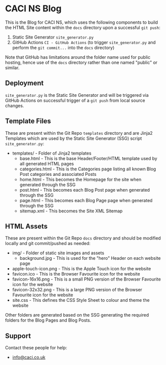 # CACI NS Blog
This is the Blog for CACI NS, which uses the following components to build the HTML Site content within the `docs` directory upon a successful `git push`:

1. Static Site Generator `site_generator.py`
2. GitHub Actions `CI - GitHub Actions` (to trigger `site_generator.py` and perform the `git commit...` into the `docs` directory)

Note that GitHub has limitations around the folder name used for public hosting, hence use of the `docs` directory rather than one named "public" or similar.

## Deployment
`site_generator.py` is the Static Site Generator and will be triggered via GitHub Actions on successful trigger of a `git push` from local source changes.

## Template Files
These are present within the Git Repo `templates` directory and are Jinja2 Templates which are used by the Static Site Generator (SSG) script `site_generator.py`:

* templates/ - Folder of Jinja2 templates
  * base.html - This is the base Header/Footer/HTML template used by all generated HTML pages
  * categories.html - This is the Categories page listing all known Blog Post categories and associated Posts
  * home.html - This becomes the Homepage for the site when generated through the SSG
  * post.html - This becomes each Blog Post page when generated through the SSG
  * page.html - This becomes each Blog Page page when generated through the SSG
  * sitemap.xml - This becomes the Site XML Sitemap

## HTML Assets
These are present within the Git Repo `docs` directory and should be modified locally and git commit/pushed as needed:

* img/ - Folder of static site images and assets
  * background.jpg - This is used for the "hero" Header on each website page
* apple-touch-icon.png - This is the Apple Touch icon for the website
* favicon.ico - This is the Browser Favourite icon for the website
* favicon-16x16.png - This is a small PNG version of the Browser Favourite icon for the website
* favicon-32x32.png - This is a large PNG version of the Browser Favourite icon for the website
* site.css - This defines the CSS Style Sheet to colour and theme the website

Other folders are generated based on the SSG generating the required folders for the Blog Pages and Blog Posts.

## Support
Contact these people for help:

* [info@caci.co.uk](info@caci.co.uk)